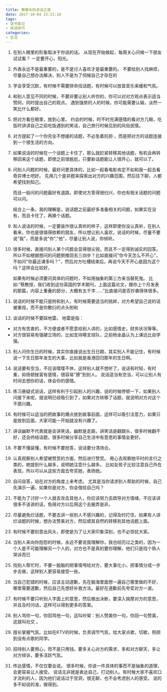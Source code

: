 ```yaml
---
title: 蔡康永的说话之道
date: 2017-10-04 15:21:10
tags:
- 读书笔记
- 说话技巧
categories:
- 生活
---
```

1. 在别人眼里的形象取决于你说的话。
从现在开始做起，每周关心问候一下朋友试试看？
一定要开心，阳光。

2. 外表永远不是最重要的，是不是讨人喜欢才是最重要的。
不要给别人找麻烦，尽量自己想办法解决，别人不是为了伺候自己才存在的

3. 学会享受沉默，有时候不需要拼命找话题，有时候可以放首音乐来缓和气氛。

4. 和别人意见不同的时候，不要非要让别人听你的，你可以对对方观点表示适当赞同，同时提出自己的观点。
遇到强势的人的时候，你可能需要认输，淡然一笑比什么都好。
<!-- more -->
5. 把对方看在眼里，放到心里。
约会的时候，时不时充满感情的看对方几眼，吃饭时讲讲自己之前吃饭遇到的笑话，自己旅行时候见到的风俗民情。
6. 对方提起了一个你完全不想接的话题，不必急着抗拒·，而是把对方的话题连接到一个很生活的方向。

7. 如果说话的时候在一个话题上卡住了，那么就赶紧转移其他话题，有机会再转移回来这个话题，即使之前很尴尬，只要新话题能让人很开心，就可以了。

8. 问别人问题的时候，最好问更具体的，比如一起看电影肯定不如和我一起去看奇异博士吧好。
    先用几个是非题来探索出对方的兴趣范围，然后往下聊，人都希望找到知己。

    而且一般问的问题最好有退路，即使对方答得很扫兴，你也有相关话题的问题可以问。

    结合上一条，我的理解是，说话题之前最好多准备相关的问题，如果实在没有，而且卡住了，再换个话题。
9. 和人说话的时候，一定要装作很认真听的样子，这样即使你没认真听，在别人看来，你也是很值得依赖的朋友，所以想让别人喜欢，说话的时候，尽量不要说"我"，而是多说"你","他"，尽量让别人说，你倾听。
10. 很多时候，直接问别人某个问题会显得很尖锐，而且不一定得到诚实的回答。
所以不如根据想问的问题倒推回去三四步？比如直接问"你今天怎么不开心"，不如问"你最近课多吗？"，然后对方吐槽结束后，再说今天不开心是因为这个吗？这样会比较好。

    如果有时候必须要问具体的问题时，不如用抽象的第三方来当替死鬼。
    比如:“蔡教授，我们收到这份英国的学术期刊，上面这篇论文，跟你上个月发表的那篇，内容上重叠的部分，大概有五千字……”比直接问是否抄袭得体很多。

11. 说话的时候不能只是附和别人，有时候需要适当的挑衅，对方希望自己说的话被重视，而不是你敷衍的点头附和

12. 谈话的时候不要踩地雷。
地雷是指：
+ 对方有苦衷的，不方便或者不愿意给别人讲的，比如感情史，财务状况等等。
+ 对方很容易有强硬立场的，比如支持哪支球队，之前杨金晶认为上课远比自学强。

13. 别人问你生日的时候，其实你直接说出生日日期，其实别人不能记住，有时候说一下生日那年发生的大事，比如我是香港回归那年的生日啊。

14. 说话要有空当，不应该喋喋不休，这样别人就不想听了，说话有时轻，有时重，抑扬顿挫富有感情，很容易"撩"到别人。
说话适当有空当，可以让别人有时间去想你的话，体会你的感情。

15. 练习悬疑式说话，这样有利于引起别人的兴趣，说的时候停顿一下，如果别人问接下来呢，就说明已经吸引到了，如果对方转移了话题，就说明对方对这个不感兴趣。

16. 有时候可以适当的把故事的爆点放到故事前面，这样可以吸引注意力，如果只是放到后面，大家可能一开始就没有兴趣了。

17. 讲话幽默不代表就是会讲笑话，幽默是走路，讲笑话是翻跟头，很多时候翻不好，还会终结话题，很多时候分享自己生活中有意思的事情会更好。

18. 不要不懂装懂，有时候不要抢答，说话要分清场合。

19. 认真观察别人希望被赞赏的方面，然后进行赞赏。
    用心去观察她平时的言行之类的，她提到什么越多，说明她注意什么越多。
    比如女孩子比较注意自己外在表现，所以可以从这些方面去夸奖她，表扬她。

20. 自问自答，站在对方的角度上来考虑。
尤其是当你请求别人帮助的时候，自己先演示一遍，如果你是对方，你会借给自己吗？

21. 不能为了讨好一个人就去攻击其他人，你应该努力去疏导对方情绪，不应该讲很多不该讲的话，免得对方以后用这个去搬弄是非。

22. 尽量避免烂话题，不要去讲一些别人不感兴趣的，记得及时打住，如果有人讲烂话题的时候，想办法赞美对方，然后顺其自然的转移到其他话题上面。

23. 有时候不要刻意出风头，即使是为了让大家印象深刻，也不必惊扰大家。

24. 当别人来向你抱怨的时候，永远不要说我理解你，我也经历过之类的，因为一个人是不可能理解另一个人的，对方也不是真的要你理解，他们只是找个熟人哭诉而已

25. 找别人帮忙时，不要一股脑的把事情甩给对方，要大事化小，把事情分成一步步去做，这样别人更容易接受一些。

26. 当自己犯错的时候，应该主动道歉，先在脑海里面想一遍自己哪里做的不好，哪里需要道歉，然后自己先想好补救方法。最好在道歉前先夸奖对方一波。

27. 有时候不要只听别人字面上的意思，然后做出决断，要深入揣摩对方的意思，并且及时问话，这样可以得到更多的答案。

28. 别人骂你一句，你回骂他一句，这叫吵架：别人赞美你一句，你回一句赞美，这就叫社交 。

29. 擅长掌握气氛。比如在KTV的时候，负责调节气氛，给大家点歌，切歌，照顾到没有点歌的同学。

30. 招待别人要用心，而不是只用钱。要多关心对方的需求，多和对方聊天，多让对方倾诉，要多活跃气氛。

31. 传达感情，不仅仅要会说。
    很多时候，你说一件具体的事而不是抽象的道理，会更容易让人接受。
    说话无非就是表达自己，打动别人。有时候大家不喜欢口才流利的人，因为他们说话过于空洞，很无聊，也不会考虑别人的感受。
    说的多不如说的准，做得到。

